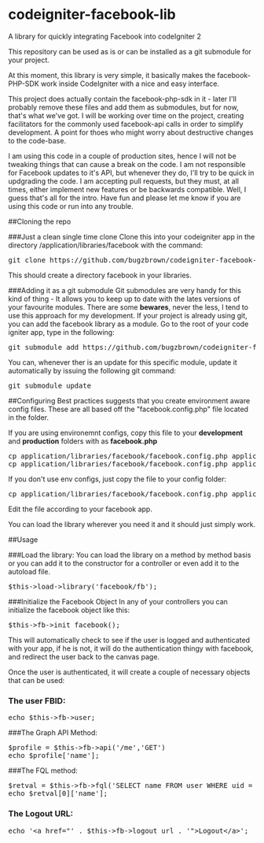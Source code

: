 # codeigniter-facebook-lib

A library for quickly integrating Facebook into codeIgniter 2

This repository can be used as is or can be installed as a git submodule for your project.

At this moment, this library is very simple, it basically makes the facebook-PHP-SDK work inside 
CodeIgniter with a nice and easy interface.

This project does actually contain the facebook-php-sdk in it - later I'll probably remove these files and add them as submodules, but for now, that's what we've got.
I will be working over time on the project, creating facilitators for the commonly used facebook-api calls in order to 
simplify development. A point for thoes who might worry about destructive changes to the code-base.

I am using this code in a couple of production sites, hence I will not be tweaking things that can cause a break on the code.
I am not responsible for Facebook updates to it's API, but whenever they do, I'll try to be quick in updgrading the code.
I am accepting pull requests, but they must, at all times, either implement new features or be backwards compatible.
Well, I guess that's all for the intro. Have fun and please let me know if you are using this code or run into any trouble.


##Cloning the repo

###Just a clean single time clone
Clone this into your codeigniter app in the directory
/application/libraries/facebook
with the command:

<pre lang="bash">
git clone https://github.com/bugzbrown/codeigniter-facebook-lib.git facebook
</pre>

This should create a directory facebook in your libraries.

###Adding it as a git submodule
Git submodules are very handy for this kind of thing - It allows you to keep up to date with the lates versions of your 
favourite modules. There are some **bewares**, never the less, I tend to use this approach for my development.
If your project is already using git, you can add the facebook library as a module.
Go to the root of your code igniter app, type in the following:
<pre lang="shell">
git submodule add https://github.com/bugzbrown/codeigniter-facebook-lib.git application/libraries/facebook
</pre>

You can, whenever ther is an update for this specific module, update it automatically by issuing the following git command:
<pre lang="shell">
git submodule update
</pre>

##Configuring
Best practices suggests that you create environment aware config files. These are all based off the "facebook.config.php" file located in the folder.

If you are using environemnt configs, copy this file to your **development** and **production** folders with as **facebook.php**

<pre lang="shell">
cp application/libraries/facebook/facebook.config.php application/config/development/facebook.php
cp application/libraries/facebook/facebook.config.php application/config/production/facebook.php
</pre>

If you don't use env configs, just copy the file to your config folder:

<pre lang="bash">
cp application/libraries/facebook/facebook.config.php application/config/facebook.php
</pre>

Edit the file according to your facebook app.

You can load the library wherever you need it and it should just simply work.

##Usage

###Load the library:
You can load the library on a method by method basis or you can add it to the constructor for a controller or even add it to the autoload file.
<pre lang="php">
$this->load->library('facebook/fb');
</pre>

###Initialize the Facebook Object
In any of your controllers you can initialize the facebook object like this:
<pre lang="php">
$this->fb->init_facebook();
</pre>
This will automatically check to see if the user is logged and authenticated with your app, if he is not, it will do the authentication thingy with facebook, and redirect the user back to the canvas page.

Once the user is authenticated, it will create a couple of necessary objects that can be used:

### The user FBID:
<pre lang="php">
echo $this->fb->user;
</pre>

###The Graph API Method:

<pre lang="php">
$profile = $this->fb->api('/me','GET')
echo $profile['name'];
</pre>

###The FQL method:
<pre lang="php">
$retval = $this->fb->fql('SELECT name FROM user WHERE uid = '. $this->fb->user);
echo $retval[0]['name'];
</pre>

### The Logout URL:

<pre lang="php">
echo '&lt;a href="' . $this->fb->logout_url . '">Logout&lt;/a>';
</pre>

